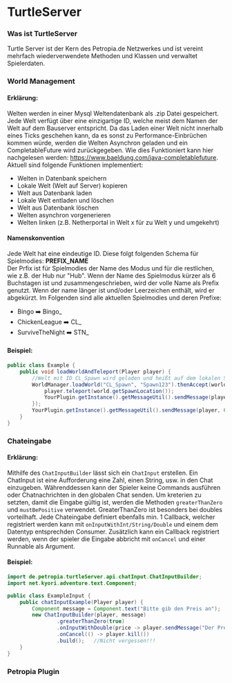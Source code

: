 # TurtleServer

### Was ist TurtleServer
Turtle Server ist der Kern des Petropia.de Netzwerkes und ist vereint mehrfach wiederverwendete 
Methoden und Klassen und verwaltet Spielerdaten.

### World Management
#### Erklärung:
Welten werden in einer Mysql Weltendatenbank als .zip Datei gespeichert. Jede Welt verfügt über 
eine einzigartige ID, welche meist dem Namen der Welt auf dem Bauserver entspricht. Da das 
Laden einer Welt nicht innerhalb eines Ticks geschehen kann, da es sonst zu 
Performance-Einbrüchen kommen würde, werden die Welten Asynchron geladen und ein 
CompletableFuture wird zurückgegeben. Wie dies Funktioniert kann hier nachgelesen werden: 
https://www.baeldung.com/java-completablefuture. Aktuell sind folgende Funktionen implementiert:
- Welten in Datenbank speichern
- Lokale Welt (Welt auf Server) kopieren
- Welt aus Datenbank laden
- Lokale Welt entladen und löschen
- Welt aus Datenbank löschen
- Welten asynchron vorgenerieren
- Welten linken (z.B. Netherportal in Welt x für zu Welt y und umgekehrt)

#### Namenskonvention
Jede Welt hat eine eindeutige ID. Diese folgt folgenden Schema für Spielmodies:
**PREFIX_NAME** <br> Der Prfix ist für Spielmodies der Name des Modus und für die restlichen, 
wie z.B. der Hub nur "Hub". Wenn der Name des Spielmodus kürzer als 6 Buchstagen ist und 
zusammengeschrieben, wird der volle Name als Prefix genutzt. Wenn der name länger ist und/oder 
Leerzeichen enthält, wird er abgekürzt. Im Folgenden sind alle aktuellen Spielmodies und deren Prefixe:
- Bingo ➡️ Bingo_
- ChickenLeague ➡️ CL_
- SurviveTheNight ➡️ STN_
#### Beispiel:

```java
public class Example {
    public void loadWorldAndTeleport(Player player) {
        //Welt mit ID CL_Spawn wird geladen und heißt auf dem lokalen Server Spawn123
        WorldManager.loadWorld("CL_Spawn", "Spawn123").thenAccept(world -> {
            player.teleport(world.getSpawnLocation());
            YourPlugin.getInstance().getMessageUtil().sendMessage(player, Component.text("Du wurdest teleportiert", NamedTextColor.GREEN));
        });
        YourPlugin.getInstance().getMessageUtil().sendMessage(player, Component.text("Du wirst teleportiert!", NamedTextColor.GREEN));
    }
}
```

### Chateingabe

#### Erklärung: 
Mithilfe des ``ChatInputBuilder`` lässt sich ein ``ChatInput`` erstellen. Ein ChatInput ist eine 
Aufforderung eine Zahl, einen String, usw. in den Chat einzugeben. Währenddessen kann der 
Spieler keine Commands ausführen oder Chatnachrichten in den globalen Chat senden. Um kreterien 
zu setzten, damit die Eingabe gültig ist, werden die Methoden ``greaterThanZero`` und
``mustBePositive`` verwendet. GreaterThanZero ist besonders bei doubles vorteilhaft. Jede 
Chateingabe 
definiert ebenfalls min. 1 Callback, welcher registriert werden kann mit 
``onInputWithInt/String/Double`` und einem dem Datentyp entsprechden 
Consumer. Zusätzlich kann ein Callback registriert werden, wenn der spieler die Eingabe abbricht 
mit ``onCancel`` und einer Runnable als Argument.

#### Beispiel:

````java
import de.petropia.turtleServer.api.chatInput.ChatInputBuilder;
import net.kyori.adventure.text.Component;

public class ExampleInput {
    public chatInputExample(Player player) {
        Component message = Component.text("Bitte gib den Preis an");
        new ChatInputBuilder(player, message)
                .greaterThanZero(true)
                .onInputWithDouble(price -> player.sendMessage("Der Preis beträgt " + price))
                .onCancel(() -> player.kill())
                .build();   //Nicht vergessen!!!
    }
}
````

### Petropia Plugin